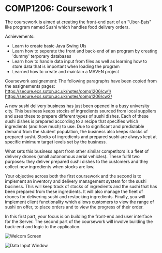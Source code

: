 # COMP1206: Coursework 1
The coursework is aimed at creating the front-end part of an "Uber-Eats" like program named Sushi which handles food delivery orders.

Achievements:
 - Learn to create basic Java Swing UIs
 - Learn how to seperate the front and back-end of an program by creating 'dummy' terporary databases
 - Learn how to handle data input from files as well as learning how to store data that is important when loading the program
 - Learned how to create and maintain a MAVEN project

Coursework assignement: 
The following paragraphs have been copied from the assignements pages:
https://secure.ecs.soton.ac.uk/notes/comp1206/cw1/
https://secure.ecs.soton.ac.uk/notes/comp1206/cw2/

A new sushi delivery business has just been opened in a busy university city. This business keeps stocks of ingredients sourced from local suppliers and uses these to prepare different types of sushi dishes. Each of these sushi dishes is prepared according to a recipe that specifies which ingredients (and how much) to use. Due to significant and predictable demand from the student population, the business also keeps stocks of prepared sushi. Stocks of ingredients and prepared sushi are always kept at specific minimum target levels set by the business.

What sets this business apart from other similar competitors is a fleet of delivery drones (small autonomous aerial vehicles). These fulfil two purposes: they deliver prepared sushi dishes to the customers and they collect new ingredients when stocks are low.

Your objective across both the first coursework and the second is to implement an inventory and delivery management system for the sushi business. This will keep track of stocks of ingredients and the sushi that has been prepared from these ingredients. It will also manage the fleet of drones for delivering sushi and restocking ingredients. Finally, you will implement client functionality which allows customers to view the range of sushi on offer, to place orders and to view the progress of their order.

In this first part, your focus is on building the front-end and user interface for the Server. The second part of the coursework will involve building the back-end and logic to the application.

![Welcom Screen](https://imgur.com/KW4UiFx.png)

![Data Input Window](https://imgur.com/WxPVpG9.png)
